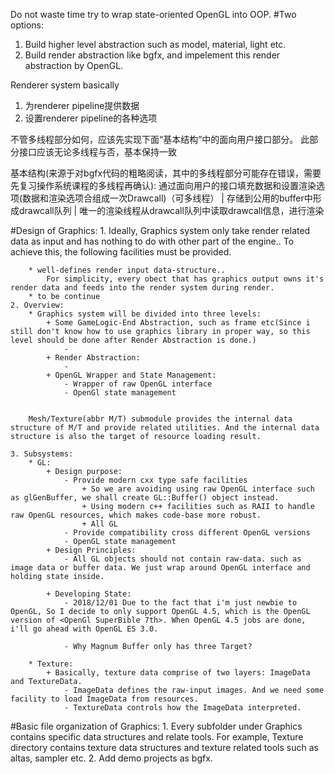 Do not waste time try to wrap state-oriented OpenGL into OOP.
#Two options:
  1. Build higher level abstraction such as model, material, light etc.
  2. Build render abstraction like bgfx, and impelement this render abstraction by OpenGL.


Renderer system basically
1. 为renderer pipeline提供数据
2. 设置renderer pipeline的各种选项

不管多线程部分如何，应该先实现下面“基本结构”中的面向用户接口部分。 此部分接口应该无论多线程与否，基本保持一致

基本结构(来源于对bgfx代码的粗略阅读，其中的多线程部分可能存在错误，需要先复习操作系统课程的多线程再确认):
通过面向用户的接口填充数据和设置渲染选项(数据和渲染选项合组成一次Drawcall)（可多线程）
                            |
存储到公用的buffer中形成drawcall队列
                            |
唯一的渲染线程从drawcall队列中读取drawcall信息，进行渲染


#Design of Graphics:
    1. Ideally, Graphics system only take render related data as input and has nothing to do with other part of the engine..
    To achieve this, the following facilities must be provided.

        * well-defines render input data-structure..
            For simplicity, every obect that has graphics output owns it's render data and feeds into the render system during render.
        * to be continue
    2. Overview:
        * Graphics system will be divided into three levels:
            + Some GameLogic-End Abstraction, such as frame etc(Since i still don't know how to use graphics library in proper way, so this level should be done after Render Abstraction is done.)
                -
            + Render Abstraction:
                -
            + OpenGL Wrapper and State Management:
                - Wrapper of raw OpenGL interface
                - OpenGl state management


        Mesh/Texture(abbr M/T) submodule provides the internal data structure of M/T and provide related utilities. And the internal data structure is also the target of resource loading result.

    3. Subsystems:
        * GL:
            + Design purpose:
                - Provide modern cxx type safe facilities
                    + So we are avoiding using raw OpenGL interface such as glGenBuffer, we shall create GL::Buffer() object instead.
                    + Using modern c++ facilities such as RAII to handle raw OpenGL resources, which makes code-base more robust.
                    + All GL
                - Provide compatibility cross different OpenGL versions
                - OpenGL state management
            + Design Principles:
                - All GL objects should not contain raw-data. such as image data or buffer data. We just wrap around OpenGL interface and holding state inside.

            + Developing State:
                - 2018/12/01 Due to the fact that i'm just newbie to OpenGL, So I decide to only support OpenGL 4.5, which is the OpenGL version of <OpenGl SuperBible 7th>. When OpenGL 4.5 jobs are done, i'll go ahead with OpenGL ES 3.0.

                - Why Magnum Buffer only has three Target?

        * Texture:
            + Basically, texture data comprise of two layers: ImageData and TextureData.
                - ImageData defines the raw-input images. And we need some facility to load ImageData from resources.
                - TextureData controls how the ImageData interpreted.

#Basic file organization of Graphics:
    1. Every subfolder under Graphics contains specific data structures and relate tools.
        For example, Texture directory contains texture data structures and texture related tools such as altas, sampler etc.
    2. Add demo projects as bgfx.
